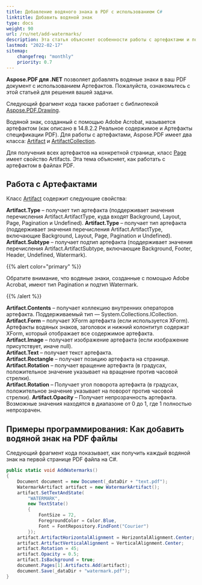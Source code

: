 ```yaml
---
title: Добавление водяного знака в PDF с использованием C#
linktitle: Добавить водяной знак
type: docs
weight: 90
url: /ru/net/add-watermarks/
description: Эта статья объясняет особенности работы с артефактами и получения водяных знаков в PDF файлах с использованием C# программно.
lastmod: "2022-02-17"
sitemap:
    changefreq: "monthly"
    priority: 0.7
---
```

<script type="application/ld+json">
{
    "@context": "https://schema.org",
    "@type": "TechArticle",
    "headline": "Добавление водяного знака в PDF с использованием C#",
    "alternativeHeadline": "Как добавить водяной знак в PDF",
    "author": {
        "@type": "Person",
        "name":"Анастасия Голуб",
        "givenName": "Анастасия",
        "familyName": "Голуб",
        "url":"https://www.linkedin.com/in/anastasiia-holub-750430225/"
    },
    "genre": "генерация PDF документов",
    "keywords": "pdf, c#, добавить водяной знак",
    "wordcount": "302",
    "proficiencyLevel":"Начинающий",
    "publisher": {
        "@type": "Organization",
        "name": "Aspose.PDF Doc Team",
        "url": "https://products.aspose.com/pdf",
        "logo": "https://www.aspose.cloud/templates/aspose/img/products/pdf/aspose_pdf-for-net.svg",
        "alternateName": "Aspose",
        "sameAs": [
            "https://facebook.com/aspose.pdf/",
            "https://twitter.com/asposepdf",
            "https://www.youtube.com/channel/UCmV9sEg_QWYPi6BJJs7ELOg/featured",
            "https://www.linkedin.com/company/aspose",
            "https://stackoverflow.com/questions/tagged/aspose",
            "https://aspose.quora.com/",
            "https://aspose.github.io/"
        ],
        "contactPoint": [
            {
                "@type": "ContactPoint",
                "telephone": "+1 903 306 1676",
                "contactType": "sales",
                "areaServed": "US",
                "availableLanguage": "en"
            },
            {
                "@type": "ContactPoint",
                "telephone": "+44 141 628 8900",
                "contactType": "sales",
                "areaServed": "GB",
                "availableLanguage": "en"
            },
            {
                "@type": "ContactPoint",
                "telephone": "+61 2 8006 6987",
                "contactType": "sales",
                "areaServed": "AU",
                "availableLanguage": "en"
            }
        ]
    },
    "url": "/net/add-watermarks/",
    "mainEntityOfPage": {
        "@type": "WebPage",
        "@id": "/net/add-watermarks/"
    },
    "dateModified": "2022-02-04",
    "description": "Эта статья объясняет особенности работы с артефактами и получения водяных знаков в PDF файлах с использованием C# программно."
}
</script>
**Aspose.PDF для .NET** позволяет добавлять водяные знаки в ваш PDF документ с использованием Артефактов. Пожалуйста, ознакомьтесь с этой статьей для решения вашей задачи.

Следующий фрагмент кода также работает с библиотекой [Aspose.PDF.Drawing](/pdf/ru/net/drawing/).

Водяной знак, созданный с помощью Adobe Acrobat, называется артефактом (как описано в 14.8.2.2 Реальное содержимое и Артефакты спецификации PDF). Для работы с артефактами, Aspose.PDF имеет два класса: [Artifact](https://reference.aspose.com/pdf/net/aspose.pdf/artifact) и [ArtifactCollection](https://reference.aspose.com/pdf/net/aspose.pdf/artifactcollection).

Для получения всех артефактов на конкретной странице, класс [Page](https://reference.aspose.com/pdf/net/aspose.pdf/page) имеет свойство Artifacts. Эта тема объясняет, как работать с артефактом в файлах PDF.

## Работа с Артефактами

Класс [Artifact](https://reference.aspose.com/pdf/net/aspose.pdf/artifact) содержит следующие свойства:

**Artifact.Type** – получает тип артефакта (поддерживает значения перечисления Artifact.ArtifactType, куда входят Background, Layout, Page, Pagination и Undefined).
**Artifact.Type** – получает тип артефакта (поддерживает значения перечисления Artifact.ArtifactType, включающие Background, Layout, Page, Pagination и Undefined).  
**Artifact.Subtype** – получает подтип артефакта (поддерживает значения перечисления Artifact.ArtifactSubtype, включающие Background, Footer, Header, Undefined, Watermark).  

{{% alert color="primary" %}}

Обратите внимание, что водяные знаки, созданные с помощью Adobe Acrobat, имеют тип Pagination и подтип Watermark.

{{% /alert %}}

**Artifact.Contents** – получает коллекцию внутренних операторов артефакта. Поддерживаемый тип — System.Collections.ICollection.  
**Artifact.Form** – получает XForm артефакта (если используется XForm). Артефакты водяных знаков, заголовок и нижний колонтитул содержат XForm, который отображает все содержимое артефакта.  
**Artifact.Image** – получает изображение артефакта (если изображение присутствует, иначе null).  
**Artifact.Text** – получает текст артефакта.  
**Artifact.Rectangle** – получает позицию артефакта на странице.  
**Artifact.Rotation** – получает вращение артефакта (в градусах, положительное значение указывает на вращение против часовой стрелки).  
**Artifact.Rotation** – Получает угол поворота артефакта (в градусах, положительное значение указывает на поворот против часовой стрелки).
**Artifact.Opacity** – Получает непрозрачность артефакта. Возможные значения находятся в диапазоне от 0 до 1, где 1 полностью непрозрачен.

## Примеры программирования: Как добавить водяной знак на PDF файлы

Следующий фрагмент кода показывает, как получить каждый водяной знак на первой странице PDF файла на C#.

```csharp
public static void AddWatermarks()
{
    Document document = new Document(_dataDir + "text.pdf");
    WatermarkArtifact artifact = new WatermarkArtifact();
    artifact.SetTextAndState(
        "WATERMARK",
        new TextState()
        {
            FontSize = 72,
            ForegroundColor = Color.Blue,
            Font = FontRepository.FindFont("Courier")
        });
    artifact.ArtifactHorizontalAlignment = HorizontalAlignment.Center;
    artifact.ArtifactVerticalAlignment = VerticalAlignment.Center;
    artifact.Rotation = 45;
    artifact.Opacity = 0.5;
    artifact.IsBackground = true;
    document.Pages[1].Artifacts.Add(artifact);
    document.Save(_dataDir + "watermark.pdf");
}
```

<script type="application/ld+json">
{
    "@context": "http://schema.org",
    "@type": "SoftwareApplication",
    "name": "Aspose.PDF для библиотеки .NET",
    "image": "https://www.aspose.cloud/templates/aspose/img/products/pdf/aspose_pdf-for-net.svg",
    "url": "https://www.aspose.com/",
    "publisher": {
        "@type": "Organization",
        "name": "Aspose.PDF",
        "url": "https://products.aspose.com/pdf",
        "logo": "https://www.aspose.cloud/templates/aspose/img/products/pdf/aspose_pdf-for-net.svg",
        "alternateName": "Aspose",
        "sameAs": [
            "https://facebook.com/aspose.pdf/",
            "https://twitter.com/asposepdf",
            "https://www.youtube.com/channel/UCmV9sEg_QWYPi6BJJs7ELOg/featured",
            "https://www.linkedin.com/company/aspose",
            "https://stackoverflow.com/questions/tagged/aspose",
            "https://aspose.quora.com/",
            "https://aspose.github.io/"
        ],
        "contactPoint": [
            {
                "@type": "ContactPoint",
                "telephone": "+1 903 306 1676",
                "contactType": "продажи",
                "areaServed": "US",
                "availableLanguage": "английский"
            },
            {
                "@type": "ContactPoint",
                "telephone": "+44 141 628 8900",
                "contactType": "продажи",
                "areaServed": "GB",
                "availableLanguage": "английский"
            },
            {
                "@type": "ContactPoint",
                "telephone": "+61 2 8006 6987",
                "contactType": "продажи",
                "areaServed": "AU",
                "availableLanguage": "английский"
            }
        ]
    },
    "offers": {
        "@type": "Offer",
        "price": "1199",
        "priceCurrency": "USD"
    },
    "applicationCategory": "Библиотека для работы с PDF для .NET",
    "downloadUrl": "https://www.nuget.org/packages/Aspose.PDF/",
    "operatingSystem": "Windows, MacOS, Linux",
    "screenshot": "https://docs.aspose.com/pdf/net/create-pdf-document/screenshot.png",
    "softwareVersion": "2022.1",
    "aggregateRating": {
        "@type": "AggregateRating",
        "ratingValue": "5",
        "ratingCount": "16"
    }
}
</script>
```

